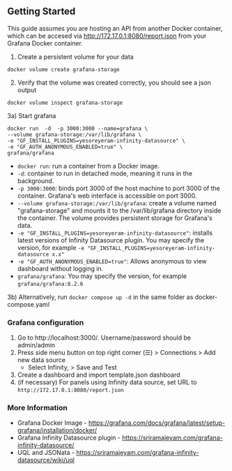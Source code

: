 
## Getting Started
This guide assumes you are hosting an API from another Docker container, which can be accesed via http://172.17.0.1:8080/report.json from your Grafana Docker container.

1) Create a persistent volume for your data
```
docker volume create grafana-storage
```

2) Verify that the volume was created correctly, you should see a json output
```
docker volume inspect grafana-storage
```

3a) Start grafana
```
docker run  -d  -p 3000:3000 --name=grafana \
--volume grafana-storage:/var/lib/grafana \
-e "GF_INSTALL_PLUGINS=yesoreyeram-infinity-datasource" \
-e "GF_AUTH_ANONYMOUS_ENABLED=true" \
grafana/grafana
```
- `docker run`: run a container from a Docker image.
- `-d`: container to run in detached mode, meaning it runs in the background.
- `-p 3000:3000`: binds port 3000 of the host machine to port 3000 of the container. Grafana's web interface is accessible on port 3000.
- `--volume grafana-storage:/var/lib/grafana`: create a volume named "grafana-storage" and mounts it to the /var/lib/grafana directory inside the container. The volume provides persistent storage for Grafana's data.
- `-e "GF_INSTALL_PLUGINS=yesoreyeram-infinity-datasource"`: installs latest versions of Infinity Datasource plugin. You may specify the version, for example `-e "GF_INSTALL_PLUGINS=yesoreyeram-infinity-datasource x.x"`
- `-e "GF_AUTH_ANONYMOUS_ENABLED=true"`: Allows anonymous to view dashboard without logging in.
- `grafana/grafana`: You may specify the version, for example `grafana/grafana:8.2.6`

3b) Alternatively, run `docker compose up -d` in the same folder as docker-compose.yaml

### Grafana configuration
1) Go to http://localhost:3000/. Username/password should be admin/admin
2) Press side menu button on top right corner (☰) > Connections > Add new data source
    - Select Infinity, > Save and Test
3) Create a dashboard and import template.json dashboard
4) (if necessary) For panels using Infinity data source, set URL to `http://172.17.0.1:8080/report.json`

### More Information
- Grafana Docker Image - https://grafana.com/docs/grafana/latest/setup-grafana/installation/docker/
- Grafana Infinity Datasource plugin - https://sriramajeyam.com/grafana-infinity-datasource/
- UQL and JSONata - https://sriramajeyam.com/grafana-infinity-datasource/wiki/uql
